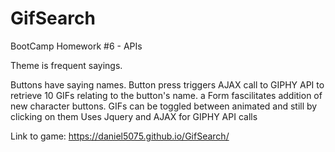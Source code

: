 # GifSearch
BootCamp Homework #6 - APIs

Theme is frequent sayings.

Buttons have saying names.
Button press triggers AJAX call to GIPHY API to retrieve 10 GIFs relating to the button's name.
a Form fascilitates addition of new character buttons.
GIFs can be toggled between animated and still by clicking on them
Uses Jquery and AJAX for GIPHY API calls

Link to game: https://daniel5075.github.io/GifSearch/